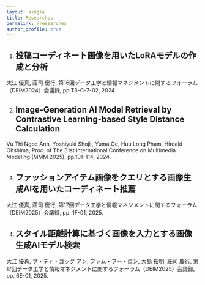 ```yaml
---
layout: single
title: Researches
permalink: /researches
author_profile: true
---
```


1. ## 投稿コーディネート画像を用いたLoRAモデルの作成と分析
大江 優真, 莊司 慶行, 第16回データ工学と情報マネジメントに関するフォーラム（DEIM2024）会議録, pp.T3-C-7-02, 2024.

2. ## Image-Generation AI Model Retrieval by Contrastive Learning-based Style Distance Calculation
Vu Thi Ngoc Anh, Yoshiyuki Shoji , Yuma Oe, Huu Long Pham, Hiroaki Ohshima, Proc. of The 31st International Conference on Multimedia Modeling (MMM 2025), pp.101–114, 2024.

3. ## ファッションアイテム画像をクエリとする画像生成AIを用いたコーディネート推薦
大江 優真, 莊司 慶行, 第17回データ工学と情報マネジメントに関するフォーラム（DEIM2025）会議録, pp. 1F-01, 2025.

4. ## スタイル距離計算に基づく画像を入力とする画像生成AIモデル検索
大江 優真, ブ・ティ・ゴッグ アン, ファム・フー・ロン, 大島 裕明, 莊司 慶行, 第17回データ工学と情報マネジメントに関するフォーラム（DEIM2025）会議録, pp. 6E-01, 2025.